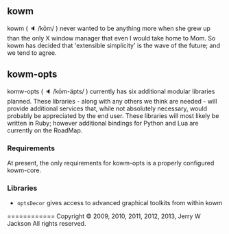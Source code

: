 ## kowm
kowm ( :speaker: /kōm/ ) never wanted to be anything more when she grew up than the 
only X window manager that even I would take home to Mom. So kowm has decided 
that 'extensible simplicity' is the wave of the future; and we tend to agree.

## kowm-opts
komw-opts ( :speaker: /kōm-äpts/ ) currently has six additional modular libraries planned. 
These libraries - along with any others we think are needed - will provide 
additional services that, while not absolutely necessary, would probably be 
appreciated by the end user. These libraries will most likely be written in 
Ruby; however additional bindings for Python and Lua are currently on the 
RoadMap.


### Requirements
At present, the only requirements for kowm-opts is a properly configured kowm-core.


### Libraries

-   `optsDecor` gives access to advanced graphical toolkits from within kowm



============
Copyright :copyright: 2009, 2010, 2011, 2012, 2013, Jerry W Jackson
All rights reserved.
